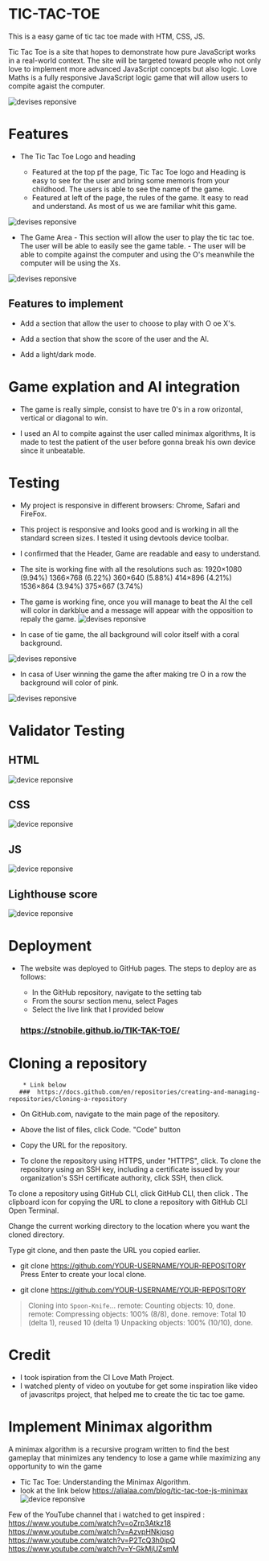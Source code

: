 # TIC-TAC-TOE
This is a easy game of tic tac toe made with HTM, CSS, JS.

Tic Tac Toe  is a site that hopes to demonstrate how pure JavaScript works in a real-world context. The site will be targeted toward people who not only love to implement more advanced JavaScript concepts but also logic. Love Maths is a fully responsive JavaScript logic game that will allow users to compite agaist the computer.

![devises reponsive](/assets/images/Screenshot%202023-01-04%20at%2016.38.13%20Large.png)
# Features 

* The Tic Tac Toe Logo and heading
  - Featured at the top pf the page, Tic Tac Toe logo and Heading is easy to see for the user and bring some memoris from your childhood. The users is able to see the name of the game.

  * Featured at left of the page, the rules of the game. It easy to read and understand. As most of us we are familiar whit this game.


![devises reponsive](/assets/images/Screenshot%202023-01-04%20at%2016.45.34%20Medium.png)
  


   * The Game Area 
    - This section will allow the user to play the tic tac toe. The user will be able to easily see the game table. 
    - The user will be able to compite against the computer and using the O's meanwhile the computer will be using the Xs.

![devises reponsive](/assets/images/Screenshot%202023-01-04%20at%2016.47.13%20Medium.png)
    
  ## Features to implement 

* Add a section that allow the user to choose to play with O oe X's.

* Add a section that show the score of the user and the AI.

* Add a light/dark mode.

# Game explation and AI integration 
* The game is really simple, consist to have tre 0's in a row orizontal, vertical or diagonal to win.

* I used an AI to compite against the user called minimax algorithms, It is made to test the patient of the user before gonna break his own device since it unbeatable.



# Testing 

* My project is responsive in different browsers: Chrome, Safari and FireFox.
* This project is responsive and looks good and is working in all the standard screen sizes. I tested it using devtools device toolbar.
* I confirmed that the Header, Game  are readable and easy to understand.
* The site is working fine with all the resolutions such as: 
 1920×1080 (9.94%)
 1366×768 (6.22%)
 360×640 (5.88%)
 414×896 (4.21%)
 1536×864 (3.94%)
 375×667 (3.74%)

* The game is working fine, once you will manage to beat the AI the cell will color in darkblue and a message will appear with the opposition to repaly the game. 
![devises reponsive](/assets/images/testingwon.png)

* In case of tie game, the all background will color itself with a coral background.

![devises reponsive](/assets/images/tiegame.png)

* In casa of User winning the game the after making tre O in a row the background will color of pink.

![devises reponsive](/assets/images/testinglose.png)

 # Validator Testing
## HTML
![device reponsive](/assets/images/validator.html.png)

## CSS
![device reponsive](/assets/images/css.vali.png)


## JS
![device reponsive](/assets/images/JSvalidator.png)

 ## Lighthouse score
![device reponsive](/assets/images/LightHouse.png)





  # Deployment 
  * The website was deployed to GitHub pages. The steps to deploy are as follows:
    - In the GitHub repository, navigate to the setting tab
    - From the soursr section menu, select Pages
    - Select the live link that I provided below 

    ### https://stnobile.github.io/TIK-TAK-TOE/
  # Cloning a repository

        * Link below
       ###  https://docs.github.com/en/repositories/creating-and-managing-repositories/cloning-a-repository


   * On GitHub.com, navigate to the main page of the repository.

   * Above the list of files, click  Code.
    "Code" button

   * Copy the URL for the repository.

   * To clone the repository using HTTPS, under 
    "HTTPS", click.
   To clone the repository using an SSH key, including a certificate issued by your organization's SSH certificate authority, click SSH, then click.

   To clone a repository using GitHub CLI, click GitHub CLI, then click .
   The clipboard icon for copying the URL to clone a repository with GitHub CLI
   Open Terminal.

Change the current working directory to the location where you want the cloned directory.

Type git clone, and then paste the URL you copied earlier.

 * git clone https://github.com/YOUR-USERNAME/YOUR-REPOSITORY
Press Enter to create your local clone.

* git clone https://github.com/YOUR-USERNAME/YOUR-REPOSITORY

> Cloning into `Spoon-Knife`...
> remote: Counting objects: 10, done.
> remote: Compressing objects: 100% (8/8), done.
> remove: Total 10 (delta 1), reused 10 (delta 1)
> Unpacking objects: 100% (10/10), done.




 # Credit
 * I took ispiration from the CI Love Math Project.
 * I watched plenty of video on youtube for get some inspiration like video of javascritps project,
  that helped me to create the tic tac toe game.

 # Implement Minimax algorithm 
   A minimax algorithm is a recursive program written to find the 
   best gameplay that minimizes any tendency to lose a game 
   while maximizing any opportunity to win the game

 * Tic Tac Toe: Understanding the Minimax Algorithm.
 * look at the link below
  https://alialaa.com/blog/tic-tac-toe-js-minimax
  ![device reponsive](/assets/images/minimaxalg.png)
  
  Few of the YouTube channel that i watched to get inspired :
  https://www.youtube.com/watch?v=oZrp3Atkz18
  https://www.youtube.com/watch?v=AzvpHNkjqsg
  https://www.youtube.com/watch?v=P2TcQ3h0ipQ
  https://www.youtube.com/watch?v=Y-GkMjUZsmM